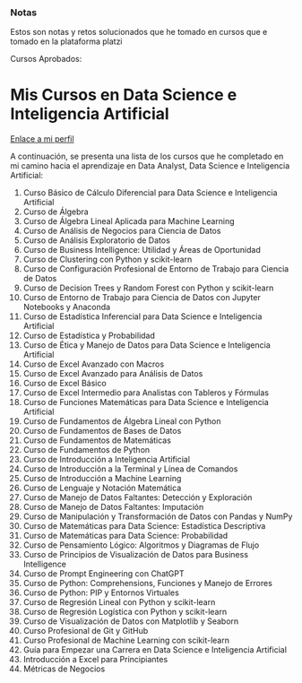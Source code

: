 ### Notas

Estos son notas y retos solucionados que he tomado en cursos que e tomado en la plataforma platzi 

Cursos Aprobados:

# Mis Cursos en Data Science e Inteligencia Artificial

[Enlace a mi perfil]((https://platzi.com/p/roysteve.nc/))

A continuación, se presenta una lista de los cursos que he completado en mi camino hacia el aprendizaje en Data Analyst, Data Science e Inteligencia Artificial:

1. Curso Básico de Cálculo Diferencial para Data Science e Inteligencia Artificial
2. Curso de Álgebra
3. Curso de Álgebra Lineal Aplicada para Machine Learning
4. Curso de Análisis de Negocios para Ciencia de Datos
5. Curso de Análisis Exploratorio de Datos
6. Curso de Business Intelligence: Utilidad y Áreas de Oportunidad
7. Curso de Clustering con Python y scikit-learn
8. Curso de Configuración Profesional de Entorno de Trabajo para Ciencia de Datos
9. Curso de Decision Trees y Random Forest con Python y scikit-learn
10. Curso de Entorno de Trabajo para Ciencia de Datos con Jupyter Notebooks y Anaconda
11. Curso de Estadística Inferencial para Data Science e Inteligencia Artificial
12. Curso de Estadística y Probabilidad
13. Curso de Ética y Manejo de Datos para Data Science e Inteligencia Artificial
14. Curso de Excel Avanzado con Macros
15. Curso de Excel Avanzado para Análisis de Datos
16. Curso de Excel Básico
17. Curso de Excel Intermedio para Analistas con Tableros y Fórmulas
18. Curso de Funciones Matemáticas para Data Science e Inteligencia Artificial
19. Curso de Fundamentos de Álgebra Lineal con Python
20. Curso de Fundamentos de Bases de Datos
21. Curso de Fundamentos de Matemáticas
22. Curso de Fundamentos de Python
23. Curso de Introducción a Inteligencia Artificial
24. Curso de Introducción a la Terminal y Línea de Comandos
25. Curso de Introducción a Machine Learning
26. Curso de Lenguaje y Notación Matemática
27. Curso de Manejo de Datos Faltantes: Detección y Exploración
28. Curso de Manejo de Datos Faltantes: Imputación
29. Curso de Manipulación y Transformación de Datos con Pandas y NumPy
30. Curso de Matemáticas para Data Science: Estadística Descriptiva
31. Curso de Matemáticas para Data Science: Probabilidad
32. Curso de Pensamiento Lógico: Algoritmos y Diagramas de Flujo
33. Curso de Principios de Visualización de Datos para Business Intelligence
34. Curso de Prompt Engineering con ChatGPT
35. Curso de Python: Comprehensions, Funciones y Manejo de Errores
36. Curso de Python: PIP y Entornos Virtuales
37. Curso de Regresión Lineal con Python y scikit-learn
38. Curso de Regresión Logística con Python y scikit-learn
39. Curso de Visualización de Datos con Matplotlib y Seaborn
40. Curso Profesional de Git y GitHub
41. Curso Profesional de Machine Learning con scikit-learn
42. Guía para Empezar una Carrera en Data Science e Inteligencia Artificial
43. Introducción a Excel para Principiantes
44. Métricas de Negocios

